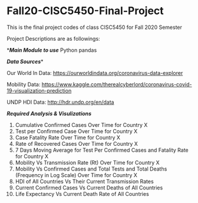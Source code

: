 # Fall20-CISC5450-Final-Project
This is the final project codes of class CISC5450 for Fall 2020 Semester

Project Descriptions are as followings:

******Main Module to use*****
Python pandas

*****Data Sources******

Our World In Data:
https://ourworldindata.org/coronavirus-data-explorer

Mobility Data:
https://www.kaggle.com/therealcyberlord/coronavirus-covid-19-visualization-prediction

UNDP HDI Data:
http://hdr.undp.org/en/data

*****Required Analysis & Visulizations*****

1. Cumulative Confirmed Cases Over Time  for Country X
2. Test per Confirmed Case Over Time for Country X
3. Case Fatality Rate Over Time for Country X
4. Rate of Recovered Cases Over Time for Country X
5. 7 Days Moving Average for Test Per Confirmed Cases and Fatality Rate for Country X
6. Mobility Vs Transmission Rate (Rt) Over Time for Country X
7. Mobility Vs Confirmed Cases and Total Tests and  Total Deaths (Frequency in Log Scale) Over Time for Country X
8. HDI of All Countries Vs Their Current Transmission Rates
9. Current Confirmed Cases Vs Current Deaths of All Countries
10. Life Expectancy Vs Current Death Rate of All Countries
